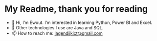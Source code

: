 # My Readme, thank you for reading
- 👋 Hi, I’m Ewout. I’m interested in learning Python, Power BI and Excel.
- 🌱 Other technologies I use are Java and SQL.
- 📫 How to reach me: lagendijkict@gmail.com

<!---
Anton2020/Anton2020 is a ✨ special ✨ repository because its `README.md` (this file) appears on your GitHub profile.
You can click the Preview link to take a look at your changes.
--->
